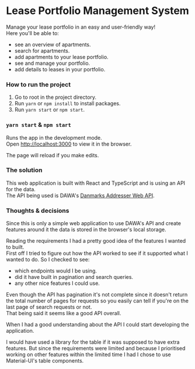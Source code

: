 # Lease Portfolio Management System

Manage your lease portfolio in an easy and user-friendly way!\
Here you'll be able to:

- see an overview of apartments.
- search for apartments.
- add apartments to your lease portfolio.
- see and manage your portfolio.
- add details to leases in your portfolio.

### How to run the project

1. Go to root in the project directory.
2. Run `yarn` or `npm install` to install packages.
3. Run `yarn start` or `npm start`.

### `yarn start` & `npm start`

Runs the app in the development mode.\
Open [http://localhost:3000](http://localhost:3000) to view it in the browser.

The page will reload if you make edits.

### The solution

This web application is built with React and TypeScript and is using an API for the data.\
The API being used is DAWA's [Danmarks Addresser Web API](https://dawa.aws.dk/).

###  Thoughts & decisions

Since this is only a simple web application to use DAWA's API and create features around it
the data is stored in the browser's local storage.

Reading the requirements I had a pretty good idea of the features I wanted to built.\
First off I tried to figure out how the API worked to see if it supported what I wanted
to do. So I checked to see:

- which endpoints would I be using.
- did it have built in pagination and search queries.
- any other nice features I could use.

Even though the API has pagination it's not complete since it doesn't return the total number
of pages for requests so you easily can tell if you're on the last page of search requests or
not.\
That being said it seems like a good API overall.

When I had a good understanding about the API I could start developing the application. 

I would have used a library for the table if it was supposed to have extra features. But since
the requirements were limited and because I prioritised working on other features within the
limited time I had I chose to use Material-UI's table components.
